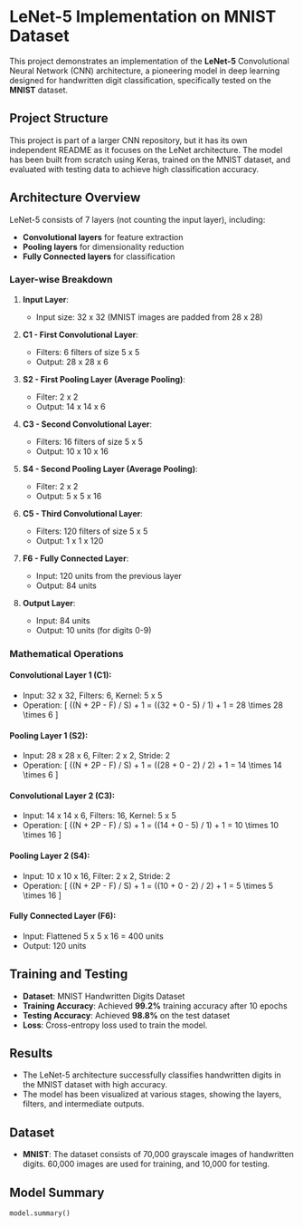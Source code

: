 # LeNet-5 Implementation on MNIST Dataset

This project demonstrates an implementation of the **LeNet-5** Convolutional Neural Network (CNN) architecture, a pioneering model in deep learning designed for handwritten digit classification, specifically tested on the **MNIST** dataset.

## Project Structure

This project is part of a larger CNN repository, but it has its own independent README as it focuses on the LeNet architecture. The model has been built from scratch using Keras, trained on the MNIST dataset, and evaluated with testing data to achieve high classification accuracy.

## Architecture Overview

LeNet-5 consists of 7 layers (not counting the input layer), including:
- **Convolutional layers** for feature extraction
- **Pooling layers** for dimensionality reduction
- **Fully Connected layers** for classification

### Layer-wise Breakdown

1. **Input Layer**: 
   - Input size: 32 x 32 (MNIST images are padded from 28 x 28)
   
2. **C1 - First Convolutional Layer**:
   - Filters: 6 filters of size 5 x 5
   - Output: 28 x 28 x 6

3. **S2 - First Pooling Layer (Average Pooling)**:
   - Filter: 2 x 2
   - Output: 14 x 14 x 6

4. **C3 - Second Convolutional Layer**:
   - Filters: 16 filters of size 5 x 5
   - Output: 10 x 10 x 16

5. **S4 - Second Pooling Layer (Average Pooling)**:
   - Filter: 2 x 2
   - Output: 5 x 5 x 16

6. **C5 - Third Convolutional Layer**:
   - Filters: 120 filters of size 5 x 5
   - Output: 1 x 1 x 120

7. **F6 - Fully Connected Layer**:
   - Input: 120 units from the previous layer
   - Output: 84 units

8. **Output Layer**:
   - Input: 84 units
   - Output: 10 units (for digits 0-9)

### Mathematical Operations

#### Convolutional Layer 1 (C1):
- Input: 32 x 32, Filters: 6, Kernel: 5 x 5
- Operation: 
  \[
  ((N + 2P - F) / S) + 1 = ((32 + 0 - 5) / 1) + 1 = 28 \times 28 \times 6
  \]
  
#### Pooling Layer 1 (S2):
- Input: 28 x 28 x 6, Filter: 2 x 2, Stride: 2
- Operation: 
  \[
  ((N + 2P - F) / S) + 1 = ((28 + 0 - 2) / 2) + 1 = 14 \times 14 \times 6
  \]

#### Convolutional Layer 2 (C3):
- Input: 14 x 14 x 6, Filters: 16, Kernel: 5 x 5
- Operation:
  \[
  ((N + 2P - F) / S) + 1 = ((14 + 0 - 5) / 1) + 1 = 10 \times 10 \times 16
  \]

#### Pooling Layer 2 (S4):
- Input: 10 x 10 x 16, Filter: 2 x 2, Stride: 2
- Operation:
  \[
  ((N + 2P - F) / S) + 1 = ((10 + 0 - 2) / 2) + 1 = 5 \times 5 \times 16
  \]

#### Fully Connected Layer (F6):
- Input: Flattened 5 x 5 x 16 = 400 units
- Output: 120 units

## Training and Testing

- **Dataset**: MNIST Handwritten Digits Dataset
- **Training Accuracy**: Achieved **99.2%** training accuracy after 10 epochs
- **Testing Accuracy**: Achieved **98.8%** on the test dataset
- **Loss**: Cross-entropy loss used to train the model.

## Results

- The LeNet-5 architecture successfully classifies handwritten digits in the MNIST dataset with high accuracy.
- The model has been visualized at various stages, showing the layers, filters, and intermediate outputs.

## Dataset

- **MNIST**: The dataset consists of 70,000 grayscale images of handwritten digits. 60,000 images are used for training, and 10,000 for testing.

## Model Summary

```python
model.summary()
